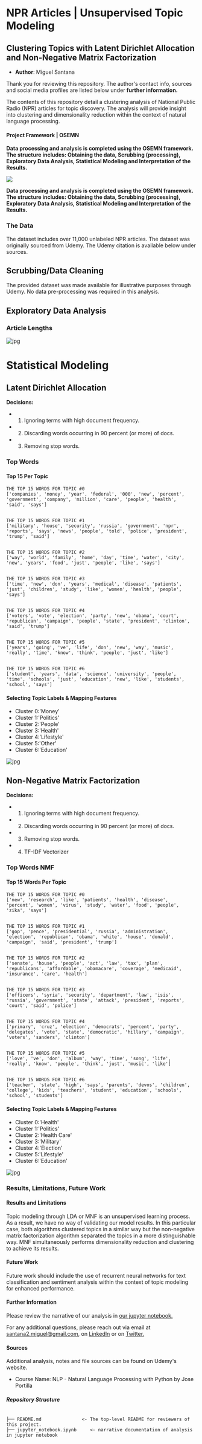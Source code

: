 # NPR Articles | Unsupervised Topic Modeling
## Clustering Topics with Latent Dirichlet Allocation and Non-Negative Matrix Factorization

* **Author**: Miguel Santana

Thank you for reviewing this repository. The author's contact info, sources and social media profiles are listed below under **further information.**

The contents of this repository detail a clustering analysis of National Public Radio (NPR) articles for topic discovery. The analysis will provide insight into clustering and dimensionality reduction within the context of natural language processing. 

#### Project Framework | OSEMN

**Data processing and analysis is completed using the OSEMN framework. The structure includes: Obtaining the data, Scrubbing (processing), Exploratory Data Analysis, Statistical Modeling and Interpretation of the Results.**

![](/images/OSEMN.png)

**Data processing and analysis is completed using the OSEMN framework. The structure includes: Obtaining the data, Scrubbing (processing), Exploratory Data Analysis, Statistical Modeling and Interpretation of the Results.**

### The Data

The dataset includes over 11,000 unlabeled NPR articles. The dataset was originally sourced from Udemy. The Udemy citation is available below under sources.

## Scrubbing/Data Cleaning 

The provided dataset was made available for illustrative purposes through Udemy. No data pre-processing was required in this analysis.

## Exploratory Data Analysis 

### Article Lengths

![jpg](/images/articlelength.jpg)

# Statistical Modeling 
## Latent Dirichlet Allocation

**Decisions:**
* 1) Ignoring terms with high document frequency.
* 2) Discarding words occurring in 90 percent (or more) of docs.
* 3) Removing stop words.

### Top Words
#### Top 15 Per Topic

    THE TOP 15 WORDS FOR TOPIC #0
    ['companies', 'money', 'year', 'federal', '000', 'new', 'percent', 'government', 'company', 'million', 'care', 'people', 'health', 'said', 'says']
    
    
    THE TOP 15 WORDS FOR TOPIC #1
    ['military', 'house', 'security', 'russia', 'government', 'npr', 'reports', 'says', 'news', 'people', 'told', 'police', 'president', 'trump', 'said']
    
    
    THE TOP 15 WORDS FOR TOPIC #2
    ['way', 'world', 'family', 'home', 'day', 'time', 'water', 'city', 'new', 'years', 'food', 'just', 'people', 'like', 'says']
    
    
    THE TOP 15 WORDS FOR TOPIC #3
    ['time', 'new', 'don', 'years', 'medical', 'disease', 'patients', 'just', 'children', 'study', 'like', 'women', 'health', 'people', 'says']
    
    
    THE TOP 15 WORDS FOR TOPIC #4
    ['voters', 'vote', 'election', 'party', 'new', 'obama', 'court', 'republican', 'campaign', 'people', 'state', 'president', 'clinton', 'said', 'trump']
    
    
    THE TOP 15 WORDS FOR TOPIC #5
    ['years', 'going', 've', 'life', 'don', 'new', 'way', 'music', 'really', 'time', 'know', 'think', 'people', 'just', 'like']
    
    
    THE TOP 15 WORDS FOR TOPIC #6
    ['student', 'years', 'data', 'science', 'university', 'people', 'time', 'schools', 'just', 'education', 'new', 'like', 'students', 'school', 'says']

#### Selecting Topic Labels & Mapping Features

* Cluster 0:'Money'
* Cluster 1:'Politics'
* Cluster 2:'People'
* Cluster 3:'Health'
* Cluster 4:'Lifestyle'
* Cluster 5:'Other'
* Cluster 6:'Education'

![jpg](/images/LDA.jpg)

## Non-Negative Matrix Factorization

**Decisions:**
* 1) Ignoring terms with high document frequency.
* 2) Discarding words occurring in 90 percent (or more) of docs.
* 3) Removing stop words.
* 4) TF-IDF Vectorizer

### Top Words NMF
#### Top 15 Words Per Topic

    THE TOP 15 WORDS FOR TOPIC #0
    ['new', 'research', 'like', 'patients', 'health', 'disease', 'percent', 'women', 'virus', 'study', 'water', 'food', 'people', 'zika', 'says']
    
    
    THE TOP 15 WORDS FOR TOPIC #1
    ['gop', 'pence', 'presidential', 'russia', 'administration', 'election', 'republican', 'obama', 'white', 'house', 'donald', 'campaign', 'said', 'president', 'trump']
    
    
    THE TOP 15 WORDS FOR TOPIC #2
    ['senate', 'house', 'people', 'act', 'law', 'tax', 'plan', 'republicans', 'affordable', 'obamacare', 'coverage', 'medicaid', 'insurance', 'care', 'health']
    
    
    THE TOP 15 WORDS FOR TOPIC #3
    ['officers', 'syria', 'security', 'department', 'law', 'isis', 'russia', 'government', 'state', 'attack', 'president', 'reports', 'court', 'said', 'police']
    
    
    THE TOP 15 WORDS FOR TOPIC #4
    ['primary', 'cruz', 'election', 'democrats', 'percent', 'party', 'delegates', 'vote', 'state', 'democratic', 'hillary', 'campaign', 'voters', 'sanders', 'clinton']
    
    
    THE TOP 15 WORDS FOR TOPIC #5
    ['love', 've', 'don', 'album', 'way', 'time', 'song', 'life', 'really', 'know', 'people', 'think', 'just', 'music', 'like']
    
    
    THE TOP 15 WORDS FOR TOPIC #6
    ['teacher', 'state', 'high', 'says', 'parents', 'devos', 'children', 'college', 'kids', 'teachers', 'student', 'education', 'schools', 'school', 'students']

#### Selecting Topic Labels & Mapping Features

* Cluster 0:'Health'
* Cluster 1:'Politics'
* Cluster 2:'Health Care'
* Cluster 3:'Military'
* Cluster 4:'Election'
* Cluster 5:'Lifestyle'
* Cluster 6:'Education'

![jpg](/images/NMF.jpg)

### Results, Limitations, Future Work

#### Results and Limitations
Topic modeling through LDA or MNF is an unsupervised learning process. As a result, we have no way of validating our model results. In this particular case, both algorithms clustered topics in a similar way but the non-negative matrix factorization algorithm separated the topics in a more distinguishable way. MNF simultaneously performs dimensionality reduction and clustering to achieve its results. 

#### Future Work

Future work should include the use of recurrent neural networks for text classification and sentiment analysis within the context of topic modeling for enhanced performance. 

#### Further Information

Please review the narrative of our analysis in [our jupyter notebook.](./jupyter_notebook.ipynb)

For any additional questions, please reach out via email at santana2.miguel@gmail.com, on [LinkedIn](https://www.linkedin.com/in/miguel-angel-santana-ii-mba-51467276/) or on [Twitter.](https://twitter.com/msantana_ds)

#### Sources

Additional analysis, notes and file sources can be found on Udemy's website. 

* Course Name: NLP - Natural Language Processing with Python by Jose Portilla

##### Repository Structure

```

├── README.md               <- The top-level README for reviewers of this project.
├── jupyter_notebook.ipynb     <- narrative documentation of analysis in jupyter notebook

```

